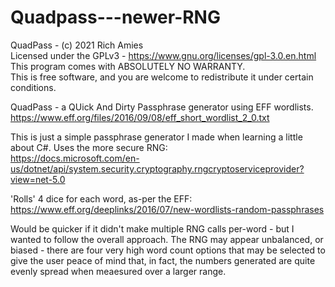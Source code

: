 # Quadpass---newer-RNG

QuadPass - (c) 2021 Rich Amies  
Licensed under the GPLv3 - https://www.gnu.org/licenses/gpl-3.0.en.html  
This program comes with ABSOLUTELY NO WARRANTY.  
This is free software, and you are welcome to redistribute it under certain conditions.
    
QuadPass - a QUick And Dirty Passphrase generator using EFF wordlists.  
https://www.eff.org/files/2016/09/08/eff_short_wordlist_2_0.txt
    
This is just a simple passphrase generator I made when learning a little about C#.  Uses the more secure RNG:  
https://docs.microsoft.com/en-us/dotnet/api/system.security.cryptography.rngcryptoserviceprovider?view=net-5.0

'Rolls' 4 dice for each word, as-per the EFF:  
https://www.eff.org/deeplinks/2016/07/new-wordlists-random-passphrases

Would be quicker if it didn't make multiple RNG calls per-word - but I wanted to follow the overall approach.  The RNG may appear unbalanced, or biased - there are four very high word count options that may be selected to give the user peace of mind that, in fact, the numbers generated are quite evenly spread when meaesured over a larger range.
